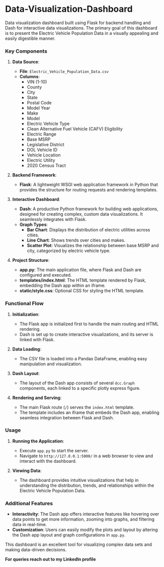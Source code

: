 # Data-Visualization-Dashboard
Data visualization dashboard built using Flask for backend handling and Dash for interactive data visualizations. The primary goal of this dashboard is to present the Electric Vehicle Population Data in a visually appealing and easily digestible manner.

### Key Components

1. **Data Source**:
   - **File**: `Electric_Vehicle_Population_Data.csv`
   - **Columns**:
     - VIN (1-10)
     - County
     - City
     - State
     - Postal Code
     - Model Year
     - Make
     - Model
     - Electric Vehicle Type
     - Clean Alternative Fuel Vehicle (CAFV) Eligibility
     - Electric Range
     - Base MSRP
     - Legislative District
     - DOL Vehicle ID
     - Vehicle Location
     - Electric Utility
     - 2020 Census Tract

2. **Backend Framework**:
   - **Flask**: A lightweight WSGI web application framework in Python that provides the structure for routing requests and rendering templates.

3. **Interactive Dashboard**:
   - **Dash**: A productive Python framework for building web applications, designed for creating complex, custom data visualizations. It seamlessly integrates with Flask.
   - **Graph Types**:
     - **Bar Chart**: Displays the distribution of electric utilities across cities.
     - **Line Chart**: Shows trends over cities and makes.
     - **Scatter Plot**: Visualizes the relationship between base MSRP and city, categorized by electric vehicle type.

4. **Project Structure**:
   - **app.py**: The main application file, where Flask and Dash are configured and executed.
   - **templates/index.html**: The HTML template rendered by Flask, embedding the Dash app within an iframe.
   - **static/style.css**: Optional CSS for styling the HTML template.

### Functional Flow

1. **Initialization**:
   - The Flask app is initialized first to handle the main routing and HTML rendering.
   - Dash is set up to create interactive visualizations, and its server is linked with Flask.

2. **Data Loading**:
   - The CSV file is loaded into a Pandas DataFrame, enabling easy manipulation and visualization.

3. **Dash Layout**:
   - The layout of the Dash app consists of several `dcc.Graph` components, each linked to a specific plotly express figure.

4. **Rendering and Serving**:
   - The main Flask route (`/`) serves the `index.html` template.
   - The template includes an iframe that embeds the Dash app, enabling seamless integration between Flask and Dash.

### Usage
1. **Running the Application**:
   - Execute `app.py` to start the server.
   - Navigate to `http://127.0.0.1:5000/` in a web browser to view and interact with the dashboard.

2. **Viewing Data**:
   - The dashboard provides intuitive visualizations that help in understanding the distribution, trends, and relationships within the Electric Vehicle Population Data.

### Additional Features
- **Interactivity**: The Dash app offers interactive features like hovering over data points to get more information, zooming into graphs, and filtering data in real-time.
- **Customization**: Users can easily modify the plots and layout by altering the Dash app layout and graph configurations in `app.py`.

This dashboard is an excellent tool for visualizing complex data sets and making data-driven decisions.

**For queries reach out to my LinkedIn profile**
